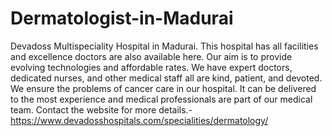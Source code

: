# Dermatologist-in-Madurai
Devadoss Multispeciality Hospital in Madurai. This hospital has all facilities and excellence doctors are also available here. Our aim is to provide evolving technologies and affordable rates.  We have expert doctors, dedicated nurses, and other medical staff all are kind, patient, and devoted. We ensure the problems of cancer care in our hospital. It can be delivered to the most experience and medical professionals are part of our medical team. Contact the website for more details.- https://www.devadosshospitals.com/specialities/dermatology/
